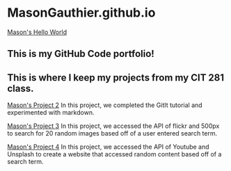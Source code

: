 # MasonGauthier.github.io

[Mason's Hello World](https://github.com/MasonGauthier/hello-world)

## This is my GitHub Code portfolio!
## This is where I keep my projects from my CIT 281 class.
[Mason's Project 2](https://uo-cit.github.io/p2-17S-MasonGauthier/)
In this project, we completed the GitIt tutorial and experimented with markdown.<br/>

[Mason's Project 3](https://uo-cit.github.io/p3-17s-MasonGauthier/)
In this project, we accessed the API of flickr and 500px to search for 20 random images based off of a user entered search term.<br/>

[Mason's Project 4](https://uo-cit.github.io/p4-17s-MasonGauthier/)
In this project, we accessed the API of Youtube and Unsplash to create a website that accessed random content based off of a search term.
